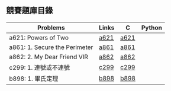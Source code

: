 ## 競賽題庫目錄

|Problems|Links|C|Python|
|-|-|-|-|
|a621: Powers of Two|[a621](Contents/a621/a621.md)|[a621](Contents/a621/a621.c)||
|a861: 1. Secure the Perimeter|[a861](Contents/a861/a861.md)|[a861](Contents/a861/a861.c)||
|a862: 2. My Dear Friend VIR|[a862](Contents/a862/a862.md)|[a862](Contents/a862/a862.c)||
|c299: 1. 連號或不連號|[c299](Contents/c299/c299.md)|[c299](Contents/c299/c299.c)||
|b898: 1. 畢氏定理|[b898](Contents/b898/b898.md)|[b898](Contents/b898/b898.c)||
